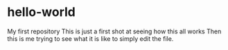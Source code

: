 # hello-world
My first repository
This is just a first shot at seeing how this all works
Then this is me trying to see what it is like
to simply edit the file.
